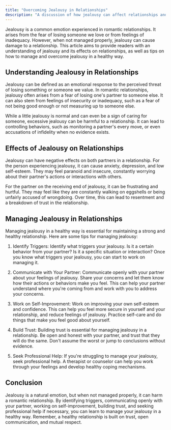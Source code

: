 ```yaml
---
title: "Overcoming Jealousy in Relationships"
description: "A discussion of how jealousy can affect relationships and tips for managing jealousy in healthy ways."
---
```

Jealousy is a common emotion experienced in romantic relationships. It arises from the fear of losing someone we love or from feelings of inadequacy. However, when not managed properly, jealousy can cause damage to a relationship. This article aims to provide readers with an understanding of jealousy and its effects on relationships, as well as tips on how to manage and overcome jealousy in a healthy way.

## Understanding Jealousy in Relationships

Jealousy can be defined as an emotional response to the perceived threat of losing something or someone we value. In romantic relationships, jealousy often arises from a fear of losing one's partner to someone else. It can also stem from feelings of insecurity or inadequacy, such as a fear of not being good enough or not measuring up to someone else.

While a little jealousy is normal and can even be a sign of caring for someone, excessive jealousy can be harmful to a relationship. It can lead to controlling behaviors, such as monitoring a partner's every move, or even accusations of infidelity when no evidence exists.

## Effects of Jealousy on Relationships

Jealousy can have negative effects on both partners in a relationship. For the person experiencing jealousy, it can cause anxiety, depression, and low self-esteem. They may feel paranoid and insecure, constantly worrying about their partner's actions or interactions with others.

For the partner on the receiving end of jealousy, it can be frustrating and hurtful. They may feel like they are constantly walking on eggshells or being unfairly accused of wrongdoing. Over time, this can lead to resentment and a breakdown of trust in the relationship.

## Managing Jealousy in Relationships

Managing jealousy in a healthy way is essential for maintaining a strong and healthy relationship. Here are some tips for managing jealousy:

1.  Identify Triggers: Identify what triggers your jealousy. Is it a certain behavior from your partner? Is it a specific situation or interaction? Once you know what triggers your jealousy, you can start to work on managing it.
    
2.  Communicate with Your Partner: Communicate openly with your partner about your feelings of jealousy. Share your concerns and let them know how their actions or behaviors make you feel. This can help your partner understand where you're coming from and work with you to address your concerns.
    
3.  Work on Self-Improvement: Work on improving your own self-esteem and confidence. This can help you feel more secure in yourself and your relationship, and reduce feelings of jealousy. Practice self-care and do things that make you feel good about yourself.
    
4.  Build Trust: Building trust is essential for managing jealousy in a relationship. Be open and honest with your partner, and trust that they will do the same. Don't assume the worst or jump to conclusions without evidence.
    
5.  Seek Professional Help: If you're struggling to manage your jealousy, seek professional help. A therapist or counselor can help you work through your feelings and develop healthy coping mechanisms.
    

## Conclusion

Jealousy is a natural emotion, but when not managed properly, it can harm a romantic relationship. By identifying triggers, communicating openly with your partner, working on self-improvement, building trust, and seeking professional help if necessary, you can learn to manage your jealousy in a healthy way. Remember, a healthy relationship is built on trust, open communication, and mutual respect.
